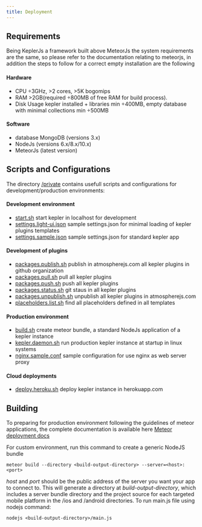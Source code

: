 ```yaml
---
title: Deployment
---
```


## Requirements

Being KeplerJs a framework built above MeteorJs the system requirements are the same, so please refer to the documentation relating to meteorjs, in addition the steps to follow for a correct empty installation are the following

#### Hardware

* CPU ÷3GHz, >2 cores, >5K bogomips
* RAM >2GB(required ÷800MB of free RAM for build process).
* Disk Usage kepler installed + libraries min ÷400MB, empty database with minimal collections min ÷500MB

#### Software

* database MongoDB (versions 3.x)
* NodeJs (versions 6.x/8.x/10.x)
* MeteorJs (latest version)

## Scripts and Configurations

The directory [/private](https://github.com/Keplerjs/Kepler/tree/master/private) 						contains usefull scripts and configurations for development/production environments:

#### Development environment
* [start.sh](https://github.com/Keplerjs/Kepler/tree/master/private/start.sh)							start kepler in localhost for development
* [settings.light-ui.json](https://github.com/Keplerjs/Kepler/tree/master/private/settings.light-ui)	sample settings.json for minimal loading of kepler plugins templates
* [settings.sample.json](https://github.com/Keplerjs/Kepler/tree/master/private/settings.sample.json)	sample settings.json for standard kepler app

#### Development of plugins
* [packages.publish.sh](https://github.com/Keplerjs/Kepler/tree/master/private/packages.publish.sh)		publish in atmospherejs.com all kepler plugins in github organization
* [packages.pull.sh](https://github.com/Keplerjs/Kepler/tree/master/private/packages.pull.sh)			pull all kepler plugins
* [packages.push.sh](https://github.com/Keplerjs/Kepler/tree/master/private/packages.push.sh)			push all kepler plugins
* [packages.status.sh](https://github.com/Keplerjs/Kepler/tree/master/private/packages.status.sh)		git staus in all kepler plugins
* [packages.unpublish.sh](https://github.com/Keplerjs/Kepler/tree/master/private/packages.unpublish.sh)	unpublish all kepler plugins in atmospherejs.com
* [placeholders.list.sh](https://github.com/Keplerjs/Kepler/tree/master/private/placeholders.list.sh)	find all placeholders defined in all templates

#### Production environment
* [build.sh](https://github.com/Keplerjs/Kepler/tree/master/private/build.sh)							create meteor bundle, a standard NodeJs application of a kepler instance
* [kepler.daemon.sh](https://github.com/Keplerjs/Kepler/tree/master/private/kepler.daemon.sh)			run production kepler instance at startup in linux systems
* [nginx.sample.conf](https://github.com/Keplerjs/Kepler/tree/master/private/nginx.sample.conf)			sample configuration for use nginx as web server proxy

#### Cloud deployments
* [deploy.heroku.sh](https://github.com/Keplerjs/Kepler/tree/master/private/deploy.heroku.sh)			deploy kepler instance in herokuapp.com


## Building

To preparing for production environment following the guidelines of meteor applications, the complete documentation is available here
[Meteor deployment docs](https://guide.meteor.com/deployment.html)

For custom environment, run this command to create a generic NodeJS bundle
```
meteor build --directory <build-output-directory> --server=<host>:<port>
```

*host* and *port* should be the public address of the server you want your app to connect to. This will generate a directory at *build-output-directory*, which includes a server bundle directory and the project source for each targeted mobile platform in the /ios and /android directories.
To run main.js file using nodejs command:
```
nodejs <build-output-directory>/main.js
```